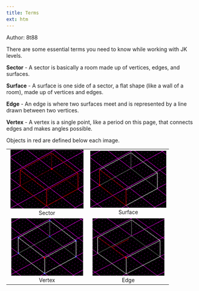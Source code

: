```yaml
---
title: Terms
ext: htm
---
```


Author: 8t88

There are some essential terms you need to know while working with JK
levels.

**Sector** - A sector is basically a room made up of vertices, edges,
and surfaces.  

**Surface** - A surface is one side of a sector, a flat shape (like a
wall of a room), made up of vertices and edges.  

**Edge** - An edge is where two surfaces meet and is represented by a
line drawn between two vertices.  

**Vertex** - A vertex is a single point, like a period on this page,
that connects edges and makes angles possible.

Objects in red are defined below each image.

<table>
<colgroup>
<col style="width: 50%" />
<col style="width: 50%" />
</colgroup>
<tbody>
<tr class="odd">
<td style="text-align: center;"><img src="images/terms1.gif" width="193" height="155" /><br />
Sector</td>
<td style="text-align: center;"><img src="images/terms2.gif" width="201" height="150" /><br />
Surface</td>
</tr>
<tr class="even">
<td style="text-align: center;"><img src="images/terms3.gif" width="190" height="151" /><br />
Vertex</td>
<td style="text-align: center;"><img src="images/terms4.gif" width="190" height="151" /><br />
Edge</td>
</tr>
</tbody>
</table>

